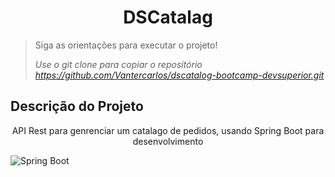 <h1 align="center">DSCatalag</h1>

> Siga as orientações para executar o projeto!
> 
>  *Use o git clone para copiar o repositório https://github.com/Vantercarlos/dscatalog-bootcamp-devsuperior.git*


## Descrição do Projeto
<p align="center">API Rest para genrenciar um catalago de pedidos, usando Spring Boot para desenvolvimento</p>

![Spring Boot]()


